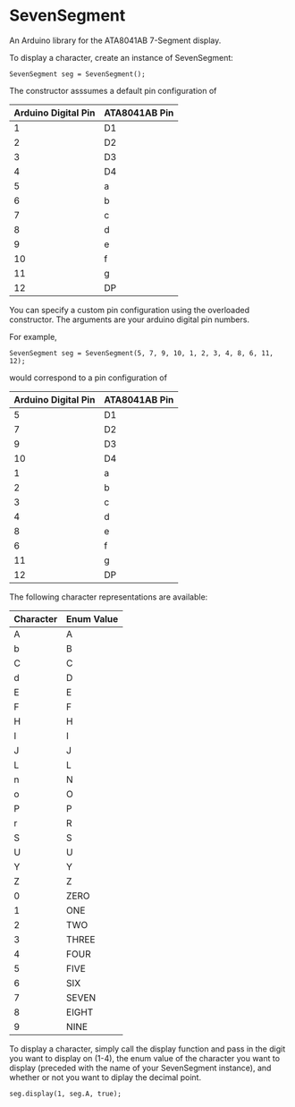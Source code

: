 # SevenSegment
An Arduino library for the ATA8041AB 7-Segment display.

To display a character, create an instance of SevenSegment:

```
SevenSegment seg = SevenSegment();
```

The constructor asssumes a default pin configuration of

| Arduino Digital Pin | ATA8041AB Pin |
|---------------------|---------------|
| 1                   | D1            |
| 2                   | D2            |
| 3                   | D3            |
| 4                   | D4            |
| 5                   | a             |
| 6                   | b             |
| 7                   | c             |
| 8                   | d             |
| 9                   | e             |
| 10                  | f             |
| 11                  | g             |
| 12                  | DP            |

You can specify a custom pin configuration using the overloaded constructor. The arguments are your arduino digital pin numbers. 

For example, 

```
SevenSegment seg = SevenSegment(5, 7, 9, 10, 1, 2, 3, 4, 8, 6, 11, 12);
```

would correspond to a pin configuration of 

| Arduino Digital Pin | ATA8041AB Pin |
|---------------------|---------------|
| 5                   | D1            |
| 7                   | D2            |
| 9                   | D3            |
| 10                  | D4            |
| 1                   | a             |
| 2                   | b             |
| 3                   | c             |
| 4                   | d             |
| 8                   | e             |
| 6                   | f             |
| 11                  | g             |
| 12                  | DP            |



The following character representations are available:

| Character           | Enum Value     |
|---------------------|----------------|
| A                   | A              |
| b                   | B              |
| C                   | C              |
| d                   | D              |
| E                   | E              |
| F                   | F              |
| H                   | H              |
| I                   | I              |
| J                   | J              |
| L                   | L              |
| n                   | N              |
| o                   | O              |
| P                   | P              |
| r                   | R              |
| S                   | S              |
| U                   | U              |
| Y                   | Y              |
| Z                   | Z              |
| 0                   | ZERO           |
| 1                   | ONE            |
| 2                   | TWO            |
| 3                   | THREE          |
| 4                   | FOUR           |
| 5                   | FIVE           |
| 6                   | SIX            |
| 7                   | SEVEN          |
| 8                   | EIGHT          |
| 9                   | NINE           |

To display a character, simply call the display function and pass in the digit you want to display on (1-4), the enum value of the character you want to display (preceded with the name of your SevenSegment instance), and whether or not you want to diplay the decimal point.

```
seg.display(1, seg.A, true);
```
